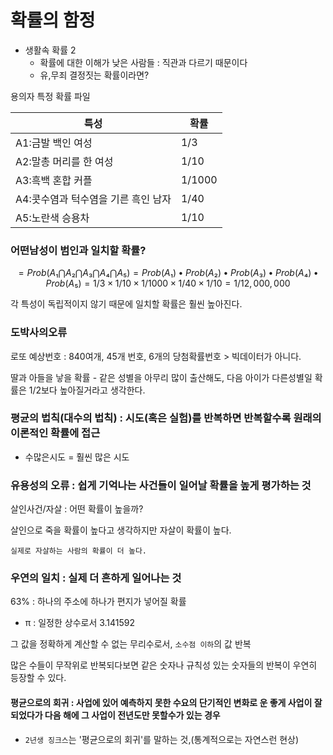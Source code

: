 # 확률의 함정

- 생활속 확률 2
  - 확률에 대한 이해가 낮은 사람들 : 직관과 다르기 때문이다
  - 유,무죄 결정짓는 확률이라면?

용의자 특정 확률 파일

| 특성                                | 확률   |
| ----------------------------------- | ------ |
| A1:금발 백인 여성                   | 1/3    |
| A2:말총 머리를 한 여성              | 1/10   |
| A3:흑백 혼합 커플                   | 1/1000 |
| A4:콧수염과 턱수염을 기른 흑인 남자 | 1/40   |
| A5:노란색 승용차                    | 1/10   |



### 어떤남성이 범인과 일치할 확률?

$$
=Prob(A₁⋂A₂⋂A₃⋂A₄⋂A₅)
=Prob(A₁)•Prob(A₂)•Prob(A₃)•Prob(A₄)•Prob(A₅)
=1/3×1/10×1/1000×1/40×1/10
=1/12,000,000
$$

각 특성이 독립적이지 않기 때문에 일치할 확률은 훨씬 높아진다.



### 도박사의오류

로또 예상번호 : 840여개, 45개 번호, 6개의 당첨확률번호 > 빅데이터가 아니다.

딸과 아들을 낳을 확률 - 같은 성별을 아무리 많이 출산해도, 다음 아이가 다른성별일 확률은 1/2보다 높아질거라고 생각한다.



### 평균의 법칙(대수의 법칙) : 시도(혹은 실험)를 반복하면 반복할수록 원래의 이론적인 확률에 접근

- 수많은시도 = 훨씬 많은 시도



### 유용성의 오류 : 쉽게 기억나는 사건들이 일어날 확률을 높게 평가하는 것



살인사건/자살 : 어떤 확률이 높을까?

살인으로 죽을 확률이 높다고 생각하지만 자살이 확률이 높다.

``실제로 자살하는 사람의 확률이 더 높다.``



### 우연의 일치 : 실제 더 흔하게 일어나는 것

63% : 하나의 주소에 하나가 편지가 넣어질 확률

- π : 일정한 상수로서 3.141592

그 값을 정확하게 계산할 수 없는 무리수로서, ``소수점 이하``의 값 반복

많은 수들이 무작위로 반복되다보면 같은 숫자나 규칙성 있는 숫자들의 반복이 우연히 등장할 수 있다.



#### 평균으로의 회귀 : 사업에 있어 예측하지 못한 수요의 단기적인 변화로 운 좋게 사업이 잘 되었다가 다음 해에 그 사업이 전년도만 못할수가 있는 경우

- ``2년생 징크스``는 '평균으로의 회귀'를 말하는 것,(통계적으로는 자연스런 현상)